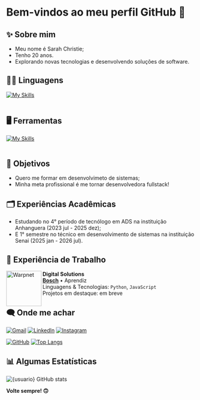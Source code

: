 # Bem-vindos ao meu perfil GitHub 👋
## ✨ Sobre mim
- Meu nome é Sarah Christie;
- Tenho 20 anos.
- Explorando novas tecnologias e desenvolvendo soluções de software.

## 👩‍💻 Linguagens
[![My Skills](https://skillicons.dev/icons?i=python,javascript,html,css)](https://skillicons.dev)<br><br>

## 🖥 Ferramentas
[![My Skills](https://skillicons.dev/icons?i=vscode,mysql,bootstrap,git,github,figma)](https://skillicons.dev)<br><br>

## 🎯 Objetivos
- Quero me formar em desenvolvimeto de sistemas;
- Minha meta profissional é me tornar desenvolvedora fullstack!

## 🗂️ Experiências Acadêmicas
- Estudando no 4° período de tecnólogo em ADS na instituição Anhanguera (2023 jul - 2025 dez);
- E 1° semestre no técnico em desenvolvimento de sistemas na instituição Senai (2025 jan - 2026 jul).

## 💼 Experiência de Trabalho
[<img align="left" height="94px" width="94px" alt="Warpnet" src="https://media.licdn.com/dms/image/v2/D4D0BAQG9V8ylf9r--g/company-logo_200_200/company-logo_200_200/0/1720017140973/boschbrasil_logo?e=2147483647&v=beta&t=gbzhM1HLv9AknVq28R-oe8mTEshmCOUr8ldqlVskYKU"/>](https://www.spacex.com/)

**Digital Solutions** \
[**Bosch**](https://www.bosch.com.br/) • Aprendiz \
Linguagens & Tecnologias: `Python`, `JavaScript`\
Projetos em destaque: em breve
<br/>



## 🗨️ Onde me achar
<p align="left">
  <a href="sarahchristiearaujo@gmail.com" title="Gmail">
  <img src="https://img.shields.io/badge/-Gmail-FF0000?style=flat-square&labelColor=FF0000&logo=gmail&logoColor=white&link=LINK-DO-SEU-GMAIL" alt="Gmail"/></a>
  <a href="#" title="LinkedIn">
  <img src="https://img.shields.io/badge/-Linkedin-0e76a8?style=flat-square&logo=Linkedin&logoColor=white&link=LINK-DO-SEU-LINKEDIN" alt="LinkedIn"/></a>
  <a href="#" title="Instagram">
  <img src="https://img.shields.io/badge/-Instagram-DF0174?style=flat-square&labelColor=DF0174&logo=instagram&logoColor=white&link=LINK-DO-SEU-INSTAGRAM" alt="Instagram"/></a>
</p>

[![GitHub](https://img.shields.io/github/followers/iuricode?label=follow&style=social)](https://github.com/sarahchristiee)
[![Top Langs](https://github-readme-stats.vercel.app/api/top-langs/?username=anuraghazra)](https://github.com/anuraghazra/github-readme-stats)


## 📊 Algumas Estatísticas
![{usuario} GitHub stats](https://github-readme-stats.vercel.app/api?username=sarahchristiee&show_icons=true&theme=synthwave)





**Volte sempre! 🙃**
